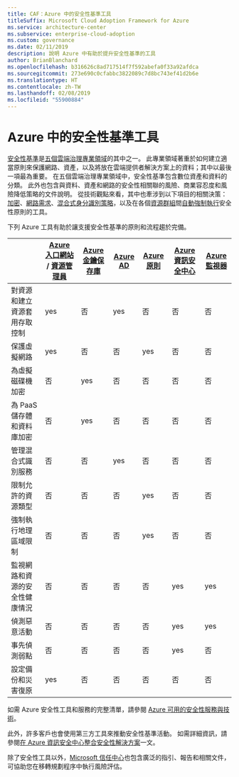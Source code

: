 ```yaml
---
title: CAF：Azure 中的安全性基準工具
titleSuffix: Microsoft Cloud Adoption Framework for Azure
ms.service: architecture-center
ms.subservice: enterprise-cloud-adoption
ms.custom: governance
ms.date: 02/11/2019
description: 說明 Azure 中有助於提升安全性基準的工具
author: BrianBlanchard
ms.openlocfilehash: b316626c8ad717514f7f592abefa0f33a92afdca
ms.sourcegitcommit: 273e690c0cfabbc3822089c7d8bc743ef41d2b6e
ms.translationtype: HT
ms.contentlocale: zh-TW
ms.lasthandoff: 02/08/2019
ms.locfileid: "55900884"
---
```

# <a name="security-baseline-tools-in-azure"></a>Azure 中的安全性基準工具

[安全性基準](overview.md)是[五個雲端治理專業領域](../governance-disciplines.md)的其中之一。 此專業領域著重於如何建立適當原則來保護網路、資產，以及將放在雲端提供者解決方案上的資料；其中以最後一項最為重要。 在五個雲端治理專業領域中，安全性基準包含數位資產和資料的分類。 此外也包含與資料、資產和網路的安全性相關聯的風險、商業容忍度和風險降低策略的文件說明。 從技術觀點來看，其中也牽涉到以下項目的相關決策：[加密](../../decision-guides/encryption/overview.md)、[網路需求](../../decision-guides/software-defined-network/overview.md)、[混合式身分識別策略](../../decision-guides/identity/overview.md)，以及在各個[資源群組](../../decision-guides/resource-consistency/overview.md)間[自動強制執行](../../decision-guides/policy-enforcement/overview.md)安全性原則的工具。

下列 Azure 工具有助於讓支援安全性基準的原則和流程趨於完備。

|                                                            | [Azure 入口網站](https://azure.microsoft.com/features/azure-portal/) / [資源管理員](/azure/azure-resource-manager/resource-group-overview)  | [Azure 金鑰保存庫](/azure/key-vault)  | [Azure AD](/azure/active-directory/fundamentals/active-directory-whatis) | [Azure 原則](/azure/governance/policy/overview) | [Azure 資訊安全中心](/azure/security-center/security-center-intro) | [Azure 監視器](/azure/azure-monitor/overview) |
|------------------------------------------------------------|---------------------------------|-----------------|----------|--------------|-----------------------|---------------|
| 對資源和建立資源套用存取控制   | yes                             | 否              | yes      | 否           | 否                    | 否            |
| 保護虛擬網路                                    | yes                             | 否              | 否       | yes          | 否                    | 否            |
| 為虛擬磁碟機加密                                     | 否                              | yes             | 否       | 否           | 否                    | 否            |
| 為 PaaS 儲存體和資料庫加密                         | 否                              | yes             | 否       | 否           | 否                    | 否            |
| 管理混合式識別服務                            | 否                              | 否              | yes      | 否           | 否                    | 否            |
| 限制允許的資源類型                         | 否                              | 否              | 否       | yes          | 否                    | 否            |
| 強制執行地理區域限制                          | 否                              | 否              | 否       | yes          | 否                    | 否            |
| 監視網路和資源的安全性健康情況          | 否                              | 否              | 否       | 否           | yes                   | yes           |
| 偵測惡意活動                                  | 否                              | 否              | 否       | 否           | yes                   | yes           |
| 事先偵測弱點                        | 否                              | 否              | 否       | 否           | yes                   | 否            |
| 設定備份和災害復原                     | yes                             | 否              | 否       | 否           | 否                    | 否            |

如需 Azure 安全性工具和服務的完整清單，請參閱 [Azure 可用的安全性服務與技術](/azure/security/azure-security-services-technologies)。

此外，許多客戶也會使用第三方工具來推動安全性基準活動。 如需詳細資訊，請參閱[在 Azure 資訊安全中心整合安全性解決方案](/azure/security-center/security-center-partner-integration)一文。

除了安全性工具以外，[Microsoft 信任中心](https://www.microsoft.com/trustcenter/guidance/risk-assessment)也包含廣泛的指引、報告和相關文件，可協助您在移轉規劃程序中執行風險評估。
